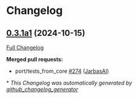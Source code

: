 # Changelog

## [0.3.1a1](https://github.com/OpenVoiceOS/ovos-utils/tree/0.3.1a1) (2024-10-15)

[Full Changelog](https://github.com/OpenVoiceOS/ovos-utils/compare/0.3.0...0.3.1a1)

**Merged pull requests:**

- port/tests\_from\_core [\#274](https://github.com/OpenVoiceOS/ovos-utils/pull/274) ([JarbasAl](https://github.com/JarbasAl))



\* *This Changelog was automatically generated by [github_changelog_generator](https://github.com/github-changelog-generator/github-changelog-generator)*
